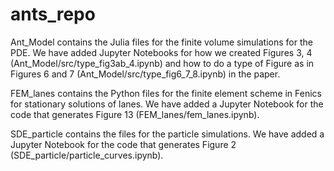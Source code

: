 # ants_repo
Ant_Model contains the Julia files for the finite volume simulations for the PDE. 
We have added Jupyter Notebooks for how we created Figures 3, 4 (Ant_Model/src/type_fig3ab_4.ipynb) and how to do a type of Figure as in Figures 6 and 7 (Ant_Model/src/type_fig6_7_8.ipynb) in the paper.

FEM_lanes contains the Python files for the finite element scheme in Fenics for stationary solutions of lanes.
We have added a Jupyter Notebook for the code that generates Figure 13 (FEM_lanes/fem_lanes.ipynb).

SDE_particle contains the files for the particle simulations.
We have added a Jupyter Notebook for the code that generates Figure 2 (SDE_particle/particle_curves.ipynb).
